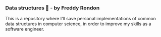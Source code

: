 ### Data structures 👋 - by Freddy Rondon

This is a repository where I'll save personal implementations of common data structures in computer science, in order to improve my skills
as a software engineer.